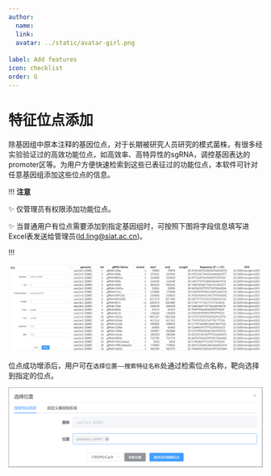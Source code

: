 ```yaml
---
author:
  name: 
  link: 
  avatar: ../static/avatar-girl.png

label: Add features
icon: checklist
order: G
---
```


# 特征位点添加

除基因组中原本注释的基因位点，对于长期被研究人员研究的模式菌株，有很多经实验验证过的高效功能位点，如高效率、高特异性的sgRNA，调控基因表达的promoter区等。为用户方便快速检索到这些已表征过的功能位点，本软件可针对任意基因组添加这些位点的信息。

!!! **注意**

:sparkles: 仅管理员有权限添加功能位点。

:sparkles: 当普通用户有位点需要添加到指定基因组时，可按照下图将字段信息填写进Excel表发送给管理员(ld.ling@siat.ac.cn)。

!!!

![图1. 增加功能位点。](../static/Add-Verified-Sites.png)

位点成功增添后，用户可在`选择位置——搜索特征名称`处通过检索位点名称，靶向选择到指定的位点。

![图2. 检索表征的功能位点。](../static/search-verified-sites.png)